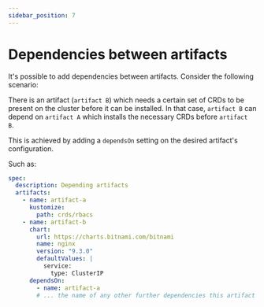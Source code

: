 ```yaml
---
sidebar_position: 7
---
```


# Dependencies between artifacts

It's possible to add dependencies between artifacts. Consider the following scenario:

There is an artifact (`artifact B`) which needs a certain set of CRDs to be present on the cluster before it can be installed.
In that case, `artifact B` can depend on `artifact A` which installs the necessary CRDs before `artifact B`.

This is achieved by adding a `dependsOn` setting on the desired artifact's configuration.

Such as:

```yaml
spec:
  description: Depending artifacts
  artifacts:
    - name: artifact-a
      kustomize:
        path: crds/rbacs
    - name: artifact-b
      chart:
        url: https://charts.bitnami.com/bitnami
        name: nginx
        version: "9.3.0"
        defaultValues: |
          service:
            type: ClusterIP
      dependsOn:
        - name: artifact-a
        # ... the name of any other further dependencies this artifact might have
```
